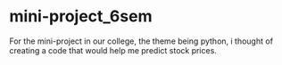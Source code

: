 # mini-project_6sem
For the mini-project in our college, the theme being python, i thought of creating a code that would help me predict stock prices.
